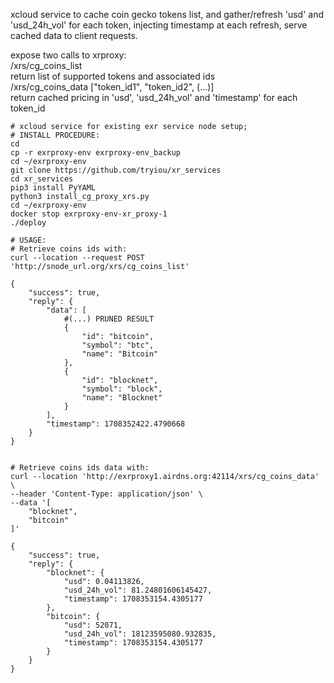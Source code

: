 xcloud service to cache coin gecko tokens list, and gather/refresh 'usd' and 'usd_24h_vol' for each token, injecting timestamp at each refresh,
serve cached data to client requests.

expose two calls to xrproxy: \
/xrs/cg_coins_list  \
return list of supported tokens and associated ids \
/xrs/cg_coins_data ["token_id1", "token_id2", (...)]  \
return cached pricing in 'usd', 'usd_24h_vol' and 'timestamp' for each token_id 

```
# xcloud service for existing exr service node setup;
# INSTALL PROCEDURE:
cd
cp -r exrproxy-env exrproxy-env_backup
cd ~/exrproxy-env
git clone https://github.com/tryiou/xr_services
cd xr_services
pip3 install PyYAML
python3 install_cg_proxy_xrs.py
cd ~/exrproxy-env
docker stop exrproxy-env-xr_proxy-1
./deploy
```

```
# USAGE:
# Retrieve coins ids with:
curl --location --request POST 'http://snode_url.org/xrs/cg_coins_list'

{
    "success": true,
    "reply": {
        "data": [
            #(...) PRUNED RESULT
            {
                "id": "bitcoin",
                "symbol": "btc",
                "name": "Bitcoin"
            },
            {
                "id": "blocknet",
                "symbol": "block",
                "name": "Blocknet"
            }
        ],
        "timestamp": 1708352422.4790668
    }
}


# Retrieve coins ids data with:
curl --location 'http://exrproxy1.airdns.org:42114/xrs/cg_coins_data' \
--header 'Content-Type: application/json' \
--data '[
    "blocknet",
    "bitcoin"
]'

{
    "success": true,
    "reply": {
        "blocknet": {
            "usd": 0.04113826,
            "usd_24h_vol": 81.24801606145427,
            "timestamp": 1708353154.4305177
        },
        "bitcoin": {
            "usd": 52071,
            "usd_24h_vol": 18123595080.932835,
            "timestamp": 1708353154.4305177
        }
    }
}
